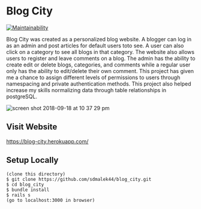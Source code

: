 # Blog City

[![Maintainability](https://api.codeclimate.com/v1/badges/45959ba8bcab2931e46f/maintainability)](https://codeclimate.com/github/sdmalek44/blog_city/maintainability)  

Blog City was created as a personalized blog website. A blogger can log in as an admin and post articles for default users toto see. A user can also click on a category to see all blogs in that category. The website also allows users to register and leave comments on a blog. The admin has the ability to create edit or delete blogs, categories, and comments while a regular user only has the ability to edit/delete their own comment. This project has given me a chance to assign different levels of permissions to users through namespacing and private authentication methods. This project also helped increase my skills normalizing data through table relationships in postgreSQL.  

![screen shot 2018-09-18 at 10 37 29 pm](https://user-images.githubusercontent.com/30483194/46432616-e8da7a00-c70b-11e8-890c-5118b9c47c33.png)
 
## Visit Website 
https://blog-city.herokuapp.com/  

## Setup Locally
  
```
(clone this directory)
$ git clone https://github.com/sdmalek44/blog_city.git 
$ cd blog_city 
$ bundle install 
$ rails s 
(go to localhost:3000 in browser) 
```
